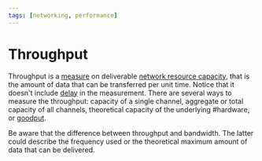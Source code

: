 ```yaml
---
tags: [networking, performance]
---
```


# Throughput

Throughput is a [measure](202304111951.md) on deliverable [network resource capacity](202304191208.md),
that is the amount of data that can be transferred per unit time. Notice that it
doesn't include [delay](202304111955.md) in the measurement. There are several
ways to measure the throughput: capacity of a single channel, aggregate or total
capacity of all channels, theoretical capacity of the underlying #hardware, or
[goodput](202304191204.md).

Be aware that the difference between throughput and bandwidth. The latter could
describe the frequency used or the theoretical maximum amount of data that can
be delivered.

